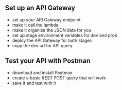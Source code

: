 ## Set up an API Gateway

- set up your API Gateway endpoint
- make it call the lambda
- make it organize the JSON data for you
- set up stage environment variables for dev and prod
- deploy the API Gateway for both stages
- copy the dev url for API query

## Test your API with Postman

- download and install Postman
- create a basic REST POST query that will work
- save it and test with it
